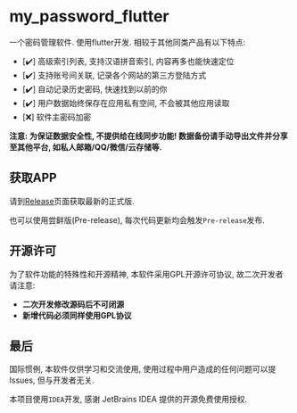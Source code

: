 # my_password_flutter

一个密码管理软件. 使用flutter开发. 相较于其他同类产品有以下特点:

+ [:heavy_check_mark:] 高级索引列表, 支持汉语拼音索引, 内容再多也能快速定位
+ [:heavy_check_mark:] 支持账号间关联, 记录各个网站的第三方登陆方式
+ [:heavy_check_mark:] 自动记录历史密码, 快速找到以前的你
+ [:heavy_check_mark:] 用户数据始终保存在应用私有空间, 不会被其他应用读取
+ [:x:] 软件主密码加密

**注意: 为保证数据安全性, 不提供给在线同步功能! 数据备份请手动导出文件并分享至其他平台, 如私人邮箱/QQ/微信/云存储等.**

## 获取APP

请到[Release](https://github.com/FirstJavaMaster/my_password_flutter/releases)页面获取最新的正式版.

也可以使用尝鲜版(Pre-release), 每次代码更新均会触发`Pre-release`发布.

## 开源许可

为了软件功能的特殊性和开源精神, 本软件采用GPL开源许可协议, 故二次开发者请注意:

+ **二次开发修改源码后不可闭源**
+ **新增代码必须同样使用GPL协议**

## 最后

国际惯例, 本软件仅供学习和交流使用, 使用过程中用户造成的任何问题可以提Issues, 但与开发者无关.

本项目使用`IDEA`开发, 感谢 JetBrains IDEA 提供的开源免费使用授权.
